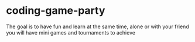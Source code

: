 # coding-game-party
The goal is to have fun and learn at the same time, alone or with your friend you will have mini games and tournaments to achieve
